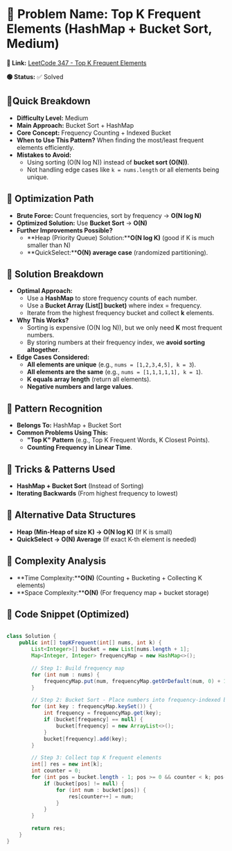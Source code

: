 # 🔹 Problem Name: **Top K Frequent Elements** (HashMap + Bucket Sort, Medium)

**🔗 Link:** [LeetCode 347 - Top K Frequent Elements](https://leetcode.com/problems/top-k-frequent-elements/description/)

**🟢 Status:** ✅ Solved

## 🔹Quick Breakdown

* **Difficulty Level:** Medium
* **Main Approach:** Bucket Sort + HashMap
* **Core Concept:** Frequency Counting + Indexed Bucket
* **When to Use This Pattern?** When finding the most/least frequent elements efficiently.
* **Mistakes to Avoid:**
  * Using sorting (O(N log N)) instead of **bucket sort (O(N))**.
  * Not handling edge cases like `k = nums.length` or all elements being unique.

## 🔹 Optimization Path

* **Brute Force:** Count frequencies, sort by frequency → **O(N log N)**
* **Optimized Solution:** Use **Bucket Sort** → **O(N)**
* **Further Improvements Possible?**
  * **Heap (Priority Queue) Solution:****O(N log K)** (good if K is much smaller than N)
  * **QuickSelect:****O(N) average case** (randomized partitioning).

## 🔹 Solution Breakdown

* **Optimal Approach:**
  * Use a **HashMap** to store frequency counts of each number.
  * Use a **Bucket Array (List<Integer>[] bucket)** where index = frequency.
  * Iterate from the highest frequency bucket and collect **k** elements.
* **Why This Works?**
  * Sorting is expensive (O(N log N)), but we only need **K** most frequent numbers.
  * By storing numbers at their frequency index, we **avoid sorting altogether**.
* **Edge Cases Considered:**
  * **All elements are unique** (e.g., `nums = [1,2,3,4,5], k = 3`).
  * **All elements are the same** (e.g., `nums = [1,1,1,1,1], k = 1`).
  * **K equals array length** (return all elements).
  * **Negative numbers and large values**.

## 🔹 Pattern Recognition

* **Belongs To:** HashMap + Bucket Sort
* **Common Problems Using This:**
  * **"Top K" Pattern** (e.g., Top K Frequent Words, K Closest Points).
  * **Counting Frequency in Linear Time**.

## 🔹 Tricks & Patterns Used

* **HashMap + Bucket Sort** (Instead of Sorting)
* **Iterating Backwards** (From highest frequency to lowest)

## 🔹 Alternative Data Structures

* **Heap (Min-Heap of size K) → O(N log K)** (If K is small)
* **QuickSelect → O(N) Average** (If exact K-th element is needed)

## 🔹 Complexity Analysis

* **Time Complexity:****O(N)** (Counting + Bucketing + Collecting K elements)
* **Space Complexity:****O(N)** (For frequency map + bucket storage)

## 🔹 Code Snippet (Optimized)

```java

class Solution {
    public int[] topKFrequent(int[] nums, int k) {
        List<Integer>[] bucket = new List[nums.length + 1];
        Map<Integer, Integer> frequencyMap = new HashMap<>();

        // Step 1: Build frequency map
        for (int num : nums) {
            frequencyMap.put(num, frequencyMap.getOrDefault(num, 0) + 1);
        }

        // Step 2: Bucket Sort - Place numbers into frequency-indexed buckets
        for (int key : frequencyMap.keySet()) {
            int frequency = frequencyMap.get(key);
            if (bucket[frequency] == null) {
                bucket[frequency] = new ArrayList<>();
            }
            bucket[frequency].add(key);
        }

        // Step 3: Collect top K frequent elements
        int[] res = new int[k];
        int counter = 0;
        for (int pos = bucket.length - 1; pos >= 0 && counter < k; pos--) {
            if (bucket[pos] != null) {
                for (int num : bucket[pos]) {
                    res[counter++] = num;
                }
            }
        }

        return res;
    }
}

```
